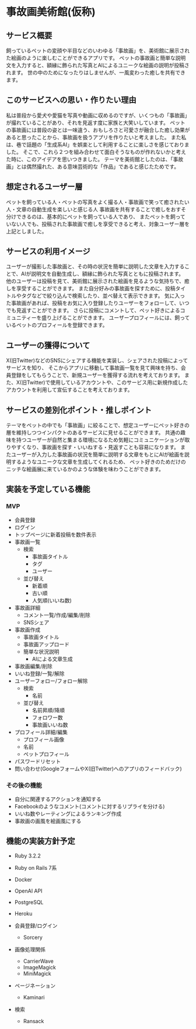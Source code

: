 # 事故画美術館(仮称)

## サービス概要
飼っているペットの変顔や半目などのいわゆる「事故画」を、美術館に展示された絵画のように楽しむことができるアプリです。
ペットの事故画と簡単な説明文を入力すると、額縁に飾られた写真とAIによるユニークな絵画の説明が投稿されます。
世の中のためになったりはしませんが、一風変わった癒しを共有できます。

## このサービスへの思い・作りたい理由
私は普段から愛犬や愛猫を写真や動画に収めるのですが、いくつもの「事故画」が撮れていることがあり、それを見返す度に家族と大笑いしています。
ペットの事故画には普段の姿とは一味違う、おもしろさと可愛さが融合した癒し効果があると思ったことから、事故画を扱うアプリを作りたいと考えました。
また私は、巷で話題の「生成系AI」を娯楽として利用することに楽しさを感じておりました。
そこで、これら２つを組み合わせて面白そうなものが作れないかと考えた時に、このアイデアを思いつきました。
テーマを美術館としたのは、「事故画」とは偶然撮れた、ある意味芸術的な「作品」であると感じたためです。

## 想定されるユーザー層
ペットを飼っている人・ペットの写真をよく撮る人・事故画で笑って癒されたい人・文章の自動生成を楽しいと感じる人
事故画を共有することで癒しをおすそ分けできるのは、基本的にペットを飼っている人であり、
またペットを飼っていない人でも、投稿された事故画で癒しを享受できると考え、対象ユーザー層を上記としました。

## サービスの利用イメージ
ユーザーが撮影した事故画と、その時の状況を簡単に説明した文章を入力することで、AIが説明文を自動生成し、額縁に飾られた写真とともに投稿されます。
他のユーザーは投稿を見て、美術館に展示された絵画を見るような気持ちで、癒しを享受することができます。
また自分好みの事故画を探すために、投稿タイトルやタグなどで絞り込んで検索したり、並べ替えて表示できます。
気に入った事故画があれば、投稿をお気に入り登録したりユーザーをフォローして、いつでも見返すことができます。
さらに投稿にコメントして、ペット好きによるコミュニティーを盛り上げることができます。
ユーザープロフィールには、飼っているペットのプロフィールを登録できます。

## ユーザーの獲得について
X(旧Twitter)などのSNSにシェアする機能を実装し、シェアされた投稿によってサービスを知り、
そこからアプリに移動して事故画一覧を見て興味を持ち、会員登録をしてもらうことで、新規ユーザーを獲得する流れを考えております。
また、X(旧Twitter)で使用しているアカウントや、このサービス用に新規作成したアカウントを利用して宣伝することを考えております。

## サービスの差別化ポイント・推しポイント
テーマをペットの中でも「事故画」に絞ることで、想定ユーザーにペット好きの層を維持しつつインパクトのあるサービスに見せることができます。
共通の趣味を持つユーザーが自然と集まる環境になるため気軽にコミュニケーションが取りやすくなり、事故画を探す・いいねする・見返すことも容易になります。
またユーザーが入力した事故画の状況を簡単に説明する文章をもとにAIが絵画を説明するようなユニークな文章を生成してくれるため、
ペット好きのためだけのニッチな絵画展に来ているかのような体験を味わうことができます。

## 実装を予定している機能
### MVP
- 会員登録
- ログイン
- トップページに新着投稿を数件表示
- 事故画一覧
  - 検索
    - 事故画タイトル
    - タグ
    - ユーザー
  - 並び替え
    - 新着順
    - 古い順
    - 人気順(いいね数)
- 事故画詳細
  - コメント一覧/作成/編集/削除
  - SNSシェア
- 事故画作成
  - 事故画タイトル
  - 事故画アップロード
  - 簡単な状況説明
    - AIによる文章生成
- 事故画編集/削除
- いいね登録/一覧/解除
- ユーザーフォロー/フォロー解除
  - 検索
    - 名前
  - 並び替え
    - 名前昇順/降順
    - フォロワー数
    - 事故画いいね数
- プロフィール詳細/編集
  - プロフィール画像
  - 名前
  - ペットプロフィール
- パスワードリセット
- 問い合わせ(GoogleフォームやX(旧Twitter)へのアプリのフィードバック)

### その後の機能
- 自分に関連するアクションを通知する
- Facebookのようなコメント(コメントに対するリプライを分ける)
- いいね数やレーティングによるランキング作成
- 事故画の画風を絵画風にする

## 機能の実装方針予定
- Ruby 3.2.2
- Ruby on Rails 7系
- Docker
- OpenAI API
- PostgreSQL
- Heroku

- 会員登録/ログイン
  - Sorcery

- 画像処理関係
  - CarrierWave
  - ImageMagick
  - MiniMagick

- ページネーション
  - Kaminari

- 検索
  - Ransack
